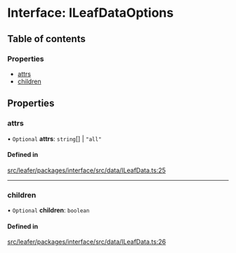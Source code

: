 # Interface: ILeafDataOptions

## Table of contents

### Properties

- [attrs](ILeafDataOptions.md#attrs)
- [children](ILeafDataOptions.md#children)

## Properties

### attrs

• `Optional` **attrs**: `string`[] \| ``"all"``

#### Defined in

[src/leafer/packages/interface/src/data/ILeafData.ts:25](https://github.com/leaferjs/leafer/blob/ce388543b1c91bc943ac7537f94ff47adf234c5d/packages/interface/src/data/ILeafData.ts#L25)

___

### children

• `Optional` **children**: `boolean`

#### Defined in

[src/leafer/packages/interface/src/data/ILeafData.ts:26](https://github.com/leaferjs/leafer/blob/ce388543b1c91bc943ac7537f94ff47adf234c5d/packages/interface/src/data/ILeafData.ts#L26)
